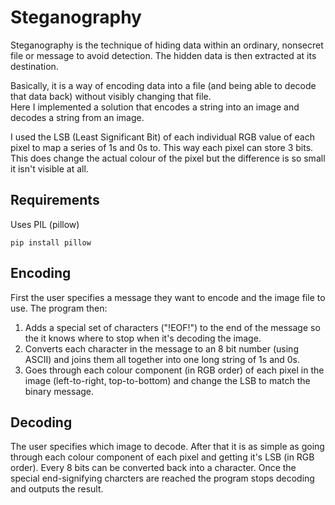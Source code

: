 # Steganography

Steganography is the technique of hiding data within an ordinary, nonsecret file or message to avoid detection. 
The hidden data is then extracted at its destination.

Basically, it is a way of encoding data into a file (and being able to decode that data back) without visibly changing that file.\
Here I implemented a solution that encodes a string into an image and decodes a string from an image.

I used the LSB (Least Significant Bit) of each individual RGB value of each pixel to map a series of 1s and 0s to. This way each pixel can store 3 bits.
This does change the actual colour of the pixel but the difference is so small it isn't visible at all.

## Requirements
Uses PIL (pillow)
```
pip install pillow
```

## Encoding
First the user specifies a message they want to encode and the image file to use. The program then:
1. Adds a special set of characters ("!EOF!") to the end of the message so the it knows where to stop when it's decoding the image.
2. Converts each character in the message to an 8 bit number (using ASCII) and joins them all together into one long string of 1s and 0s.
3. Goes through each colour component (in RGB order) of each pixel in the image (left-to-right, top-to-bottom) and change the LSB to match the binary message.

## Decoding
The user specifies which image to decode. After that it is as simple as going through each colour component of each pixel and getting it's LSB (in RGB order).
Every 8 bits can be converted back into a character. Once the special end-signifying charcters are reached the program stops decoding and outputs the result.

